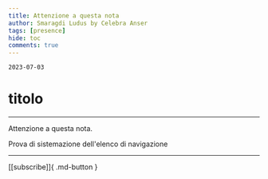 ```yaml
---
title: Attenzione a questa nota
author: Smaragdi Ludus by Celebra Anser
tags: [presence]
hide: toc
comments: true
---
```

`2023-07-03`
# titolo
---

Attenzione a questa nota.

Prova di sistemazione dell'elenco di navigazione

---
[[subscribe]]{ .md-button }